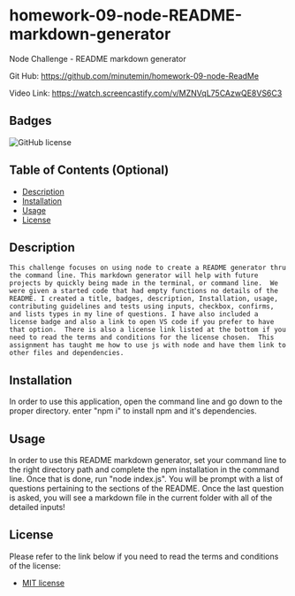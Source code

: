 # homework-09-node-README-markdown-generator
Node Challenge - README markdown generator

Git Hub: https://github.com/minutemin/homework-09-node-ReadMe

Video Link: https://watch.screencastify.com/v/MZNVqL75CAzwQE8VS6C3

## Badges
![GitHub license](https://img.shields.io/badge/license-MIT-blue.svg)

## Table of Contents (Optional)
- [Description](#description)
- [Installation](#installation)
- [Usage](#usage)
- [License](#license)

## Description
    This challenge focuses on using node to create a README generator thru the command line. This markdown generator will help with future projects by quickly being made in the terminal, or command line.  We were given a started code that had empty functions no details of the README. I created a title, badges, description, Installation, usage, contributing guidelines and tests using inputs, checkbox, confirms, and lists types in my line of questions. I have also included a license badge and also a link to open VS code if you prefer to have that option.  There is also a license link listed at the bottom if you need to read the terms and conditions for the license chosen.  This assignment has taught me how to use js with node and have them link to other files and dependencies.  

## Installation

In order to use this application, open the command line and go down to the proper directory. enter "npm i" to install npm and it's dependencies.  

## Usage

In order to use this README markdown generator, set your command line to the right directory path and complete the npm installation in the command line.  Once that is done, run "node index.js".  You will be prompt with a list of questions pertaining to the sections of the README. Once the last question is asked, you will see a markdown file in the current folder with all of the detailed inputs! 


## License
Please refer to the link below if you need to read the terms and conditions of the license:
* [MIT license](https://choosealicense.com/licenses/mit/)

